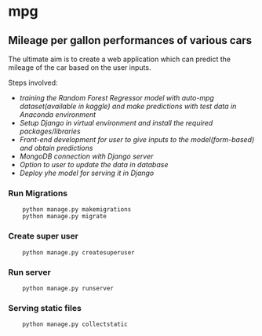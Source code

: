 # mpg
## Mileage per gallon performances of various cars

The ultimate aim is to create a web application which can predict the mileage of the car based on the user inputs. 

Steps involved:

* *training the Random Forest Regressor model with auto-mpg dataset(available in kaggle) and make predictions with test data in Anaconda environment*
* *Setup Django in virtual environment and install the required packages/libraries*
* *Front-end development for user to give inputs to the model(form-based) and obtain predictions*
* *MongoDB connection with Django server*
* *Option to user to update the data in database*
* *Deploy yhe model for serving it in Django*

### Run Migrations

        python manage.py makemigrations
        python manage.py migrate

### Create super user
        python manage.py createsuperuser

### Run server
        python manage.py runserver

###  Serving static files 
        python manage.py collectstatic